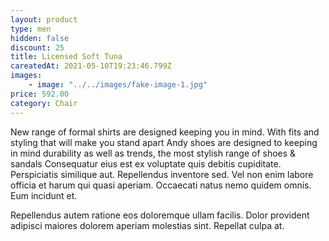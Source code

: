 ```yaml
---
layout: product
type: men
hidden: false
discount: 25
title: Licensed Soft Tuna
careatedAt: 2021-05-10T19:23:46.799Z
images:
    - image: "../../images/fake-image-1.jpg"
price: 592.00
category: Chair
---
```

New range of formal shirts are designed keeping you in mind. With fits and styling that will make you stand apart
Andy shoes are designed to keeping in mind durability as well as trends, the most stylish range of shoes & sandals
Consequatur eius est ex voluptate quis debitis cupiditate. Perspiciatis similique aut. Repellendus inventore sed. Vel non enim labore officia et harum qui quasi aperiam. Occaecati natus nemo quidem omnis. Eum incidunt et.
 Repellendus autem ratione eos doloremque ullam facilis. Dolor provident adipisci maiores dolorem aperiam molestias sint. Repellat culpa at.
